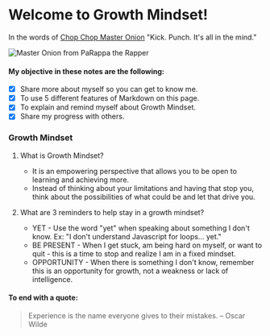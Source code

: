 # Welcome to Growth Mindset! 

In the words of [Chop Chop Master Onion](https://parappatherapper.fandom.com/wiki/Chop_Chop_Master_Onion)
"Kick. Punch. It's all in the mind."

![Master Onion from PaRappa the Rapper](https://static.wikia.nocookie.net/parappatherapper/images/3/39/Tamanegi_UJL_3.png/revision/latest/scale-to-width-down/300?cb=20160801161024)

#### My objective in these notes are the following:

- [x]  Share more about myself so you can get to know me.
- [x]  To use 5 different features of Markdown on this page.
- [x]  To explain and remind myself about Growth Mindset.
- [x]  Share my progress with others.

### Growth Mindset
1. What is Growth Mindset?
   - It is an empowering perspective that allows you to be open to learning and achieving more.
   - Instead of thinking about your limitations and having that stop you, think about the possibilities of what could be and let that drive you.

2. What are 3 reminders to help stay in a growth mindset?
   - YET - Use the word "yet" when speaking about something I don't know. Ex: "I don't understand Javascript for loops... yet."
   - BE PRESENT - When I get stuck, am being hard on myself, or want to quit - this is a time to stop and realize I am in a fixed mindset.
   - OPPORTUNITY - When there is something I don't know, remember this is an opportunity for growth, not a weakness or lack of intelligence.

#### To end with a quote:
> Experience is the name everyone gives to their mistakes. – Oscar Wilde
